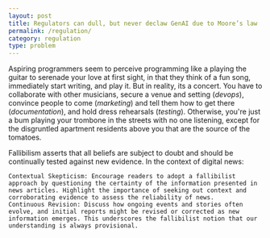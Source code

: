 ```yaml
---
layout: post
title: Regulators can dull, but never declaw GenAI due to Moore’s law
permalink: /regulation/
category: regulation
type: problem
---
```


Aspiring programmers seem to perceive programming like a playing the guitar to serenade your love at first sight, in that they think of a fun song, immediately start writing, and play it. But in reality, its a concert. You have to collaborate with other musicians, secure a venue and setting (*devops*), convince people to come (*marketing*) and tell them how to get there (*documentation*), and hold dress rehearsals (*testing*). Otherwise, you're just a bum playing your trombone in the streets with no one listening, except for the disgruntled apartment residents above you that are the source of the tomatoes.

Fallibilism asserts that all beliefs are subject to doubt and should be continually tested against new evidence. In the context of digital news:

    Contextual Skepticism: Encourage readers to adopt a fallibilist approach by questioning the certainty of the information presented in news articles. Highlight the importance of seeking out context and corroborating evidence to assess the reliability of news.
    Continuous Revision: Discuss how ongoing events and stories often evolve, and initial reports might be revised or corrected as new information emerges. This underscores the fallibilist notion that our understanding is always provisional.

